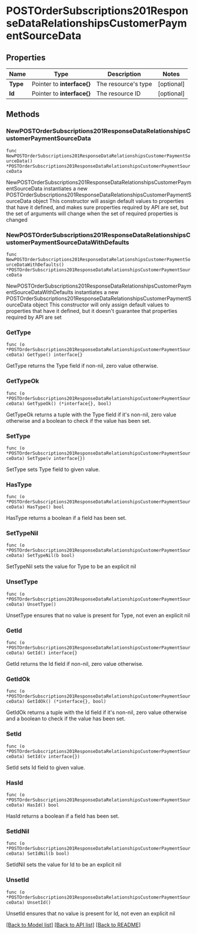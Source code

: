 # POSTOrderSubscriptions201ResponseDataRelationshipsCustomerPaymentSourceData

## Properties

Name | Type | Description | Notes
------------ | ------------- | ------------- | -------------
**Type** | Pointer to **interface{}** | The resource&#39;s type | [optional] 
**Id** | Pointer to **interface{}** | The resource ID | [optional] 

## Methods

### NewPOSTOrderSubscriptions201ResponseDataRelationshipsCustomerPaymentSourceData

`func NewPOSTOrderSubscriptions201ResponseDataRelationshipsCustomerPaymentSourceData() *POSTOrderSubscriptions201ResponseDataRelationshipsCustomerPaymentSourceData`

NewPOSTOrderSubscriptions201ResponseDataRelationshipsCustomerPaymentSourceData instantiates a new POSTOrderSubscriptions201ResponseDataRelationshipsCustomerPaymentSourceData object
This constructor will assign default values to properties that have it defined,
and makes sure properties required by API are set, but the set of arguments
will change when the set of required properties is changed

### NewPOSTOrderSubscriptions201ResponseDataRelationshipsCustomerPaymentSourceDataWithDefaults

`func NewPOSTOrderSubscriptions201ResponseDataRelationshipsCustomerPaymentSourceDataWithDefaults() *POSTOrderSubscriptions201ResponseDataRelationshipsCustomerPaymentSourceData`

NewPOSTOrderSubscriptions201ResponseDataRelationshipsCustomerPaymentSourceDataWithDefaults instantiates a new POSTOrderSubscriptions201ResponseDataRelationshipsCustomerPaymentSourceData object
This constructor will only assign default values to properties that have it defined,
but it doesn't guarantee that properties required by API are set

### GetType

`func (o *POSTOrderSubscriptions201ResponseDataRelationshipsCustomerPaymentSourceData) GetType() interface{}`

GetType returns the Type field if non-nil, zero value otherwise.

### GetTypeOk

`func (o *POSTOrderSubscriptions201ResponseDataRelationshipsCustomerPaymentSourceData) GetTypeOk() (*interface{}, bool)`

GetTypeOk returns a tuple with the Type field if it's non-nil, zero value otherwise
and a boolean to check if the value has been set.

### SetType

`func (o *POSTOrderSubscriptions201ResponseDataRelationshipsCustomerPaymentSourceData) SetType(v interface{})`

SetType sets Type field to given value.

### HasType

`func (o *POSTOrderSubscriptions201ResponseDataRelationshipsCustomerPaymentSourceData) HasType() bool`

HasType returns a boolean if a field has been set.

### SetTypeNil

`func (o *POSTOrderSubscriptions201ResponseDataRelationshipsCustomerPaymentSourceData) SetTypeNil(b bool)`

 SetTypeNil sets the value for Type to be an explicit nil

### UnsetType
`func (o *POSTOrderSubscriptions201ResponseDataRelationshipsCustomerPaymentSourceData) UnsetType()`

UnsetType ensures that no value is present for Type, not even an explicit nil
### GetId

`func (o *POSTOrderSubscriptions201ResponseDataRelationshipsCustomerPaymentSourceData) GetId() interface{}`

GetId returns the Id field if non-nil, zero value otherwise.

### GetIdOk

`func (o *POSTOrderSubscriptions201ResponseDataRelationshipsCustomerPaymentSourceData) GetIdOk() (*interface{}, bool)`

GetIdOk returns a tuple with the Id field if it's non-nil, zero value otherwise
and a boolean to check if the value has been set.

### SetId

`func (o *POSTOrderSubscriptions201ResponseDataRelationshipsCustomerPaymentSourceData) SetId(v interface{})`

SetId sets Id field to given value.

### HasId

`func (o *POSTOrderSubscriptions201ResponseDataRelationshipsCustomerPaymentSourceData) HasId() bool`

HasId returns a boolean if a field has been set.

### SetIdNil

`func (o *POSTOrderSubscriptions201ResponseDataRelationshipsCustomerPaymentSourceData) SetIdNil(b bool)`

 SetIdNil sets the value for Id to be an explicit nil

### UnsetId
`func (o *POSTOrderSubscriptions201ResponseDataRelationshipsCustomerPaymentSourceData) UnsetId()`

UnsetId ensures that no value is present for Id, not even an explicit nil

[[Back to Model list]](../README.md#documentation-for-models) [[Back to API list]](../README.md#documentation-for-api-endpoints) [[Back to README]](../README.md)


